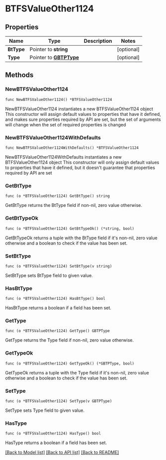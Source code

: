 # BTFSValueOther1124

## Properties

Name | Type | Description | Notes
------------ | ------------- | ------------- | -------------
**BtType** | Pointer to **string** |  | [optional] 
**Type** | Pointer to [**GBTPType**](GBTPType.md) |  | [optional] 

## Methods

### NewBTFSValueOther1124

`func NewBTFSValueOther1124() *BTFSValueOther1124`

NewBTFSValueOther1124 instantiates a new BTFSValueOther1124 object
This constructor will assign default values to properties that have it defined,
and makes sure properties required by API are set, but the set of arguments
will change when the set of required properties is changed

### NewBTFSValueOther1124WithDefaults

`func NewBTFSValueOther1124WithDefaults() *BTFSValueOther1124`

NewBTFSValueOther1124WithDefaults instantiates a new BTFSValueOther1124 object
This constructor will only assign default values to properties that have it defined,
but it doesn't guarantee that properties required by API are set

### GetBtType

`func (o *BTFSValueOther1124) GetBtType() string`

GetBtType returns the BtType field if non-nil, zero value otherwise.

### GetBtTypeOk

`func (o *BTFSValueOther1124) GetBtTypeOk() (*string, bool)`

GetBtTypeOk returns a tuple with the BtType field if it's non-nil, zero value otherwise
and a boolean to check if the value has been set.

### SetBtType

`func (o *BTFSValueOther1124) SetBtType(v string)`

SetBtType sets BtType field to given value.

### HasBtType

`func (o *BTFSValueOther1124) HasBtType() bool`

HasBtType returns a boolean if a field has been set.

### GetType

`func (o *BTFSValueOther1124) GetType() GBTPType`

GetType returns the Type field if non-nil, zero value otherwise.

### GetTypeOk

`func (o *BTFSValueOther1124) GetTypeOk() (*GBTPType, bool)`

GetTypeOk returns a tuple with the Type field if it's non-nil, zero value otherwise
and a boolean to check if the value has been set.

### SetType

`func (o *BTFSValueOther1124) SetType(v GBTPType)`

SetType sets Type field to given value.

### HasType

`func (o *BTFSValueOther1124) HasType() bool`

HasType returns a boolean if a field has been set.


[[Back to Model list]](../README.md#documentation-for-models) [[Back to API list]](../README.md#documentation-for-api-endpoints) [[Back to README]](../README.md)


